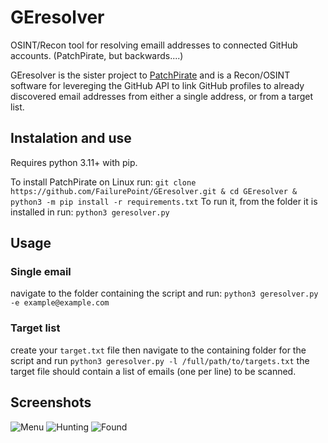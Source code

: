 # GEresolver
 OSINT/Recon tool for resolving emaill addresses to connected GitHub accounts. (PatchPirate, but backwards....)

GEresolver is the sister project to [PatchPirate](https://github.com/FailurePoint/PatchPirate) and is a Recon/OSINT software for levereging the GitHub API to link GitHub profiles to already discovered email addresses from either a single address, or from a target list.

## Instalation and use
Requires python 3.11+ with pip.

To install PatchPirate on Linux run: `git clone https://github.com/FailurePoint/GEresolver.git & cd GEresolver & python3 -m pip install -r requirements.txt`
To run it, from the folder it is installed in run: `python3 geresolver.py`

## Usage
### Single email
navigate to the folder containing the script and run:
`python3 geresolver.py -e example@example.com`

### Target list
create your `target.txt` file then navigate to the containing folder for the script and run `python3 geresolver.py -l /full/path/to/targets.txt`
the target file should contain a list of emails (one per line) to be scanned.


## Screenshots
![Menu](Screenshots/menu.png)
![Hunting](Screenshots/hunting.png)
![Found](Screenshots/found.png)

